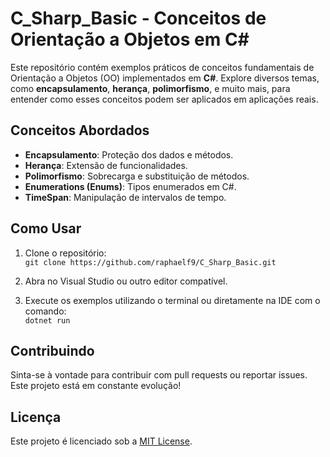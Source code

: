 # C_Sharp_Basic - Conceitos de Orientação a Objetos em C#

Este repositório contém exemplos práticos de conceitos fundamentais de Orientação a Objetos (OO) implementados em **C#**. Explore diversos temas, como **encapsulamento**, **herança**, **polimorfismo**, e muito mais, para entender como esses conceitos podem ser aplicados em aplicações reais.

## Conceitos Abordados

- **Encapsulamento**: Proteção dos dados e métodos.
- **Herança**: Extensão de funcionalidades.
- **Polimorfismo**: Sobrecarga e substituição de métodos.
- **Enumerations (Enums)**: Tipos enumerados em C#.
- **TimeSpan**: Manipulação de intervalos de tempo.

## Como Usar

1. Clone o repositório:  
   `git clone https://github.com/raphaelf9/C_Sharp_Basic.git`
   
2. Abra no Visual Studio ou outro editor compatível.
   
3. Execute os exemplos utilizando o terminal ou diretamente na IDE com o comando:  
   `dotnet run`

## Contribuindo

Sinta-se à vontade para contribuir com pull requests ou reportar issues. Este projeto está em constante evolução!

## Licença

Este projeto é licenciado sob a [MIT License](LICENSE).

